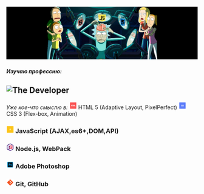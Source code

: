 ![Header](https://github.com/AlexRemar/My-project-HeaderShaurma/blob/main/Images/riki3.png)

#### *Изучаю профессию:*
## <img src="https://img.shields.io/badge/-Frontend%20developer-090909??style=plastic&logo=JavaScript&logoColor=E9D54D" width="300" alt="The Developer">
 *Уже кое-что смыслю в:*
 <img src="https://github.com/AlexRemar/My-project-HeaderShaurma/blob/main/Images/icons8-html-50.png" width="20" alt="The HTML"> HTML 5 (Adaptive Layout, PixelPerfect)
 <img src="https://github.com/AlexRemar/My-project-HeaderShaurma/blob/main/Images/icons8-css-50.png" width="20" alt="The CSS"> CSS 3 (Flex-box, Animation)
### <img src="https://github.com/AlexRemar/My-project-HeaderShaurma/blob/main/Images/icons8-javascript-50.png" width="20" alt="The JS"> JavaScript (AJAX,es6+,DOM,API)
### <img src="https://github.com/AlexRemar/My-project-HeaderShaurma/blob/main/Images/icons8-nodejs-25.png" width="20" alt="The Node"> Node.js, WebPack
### <img src="https://github.com/AlexRemar/My-project-HeaderShaurma/blob/main/Images/icons8-photoshop-48.png" width="20" alt="The PS"> Adobe Photoshop
### <img src="https://github.com/AlexRemar/My-project-HeaderShaurma/blob/main/Images/icons8-git-48.png" width="20" alt="The GIT"> Git, GitHub

<!--
**AlexRemar/AlexRemar** is a ✨ _special_ ✨ repository because its `README.md` (this file) appears on your GitHub profile.

Here are some ideas to get you started:

- 🔭 I’m currently working on ...
- 🌱 I’m currently learning ...
- 👯 I’m looking to collaborate on ...
- 🤔 I’m looking for help with ...
- 💬 Ask me about ...
- 📫 How to reach me: ...
- 😄 Pronouns: ...
- ⚡ Fun fact: ...
-->
